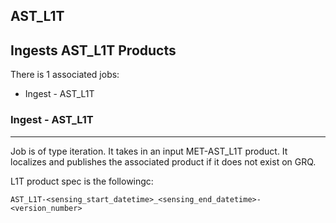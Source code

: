 ## AST_L1T
Ingests AST_L1T Products
----
There is 1 associated jobs:
- Ingest - AST_L1T

### Ingest - AST_L1T
-----
Job is of type iteration. It takes in an input MET-AST_L1T product. It localizes and publishes the associated product if it does not exist on GRQ.

L1T product spec is the followingc:

    AST_L1T-<sensing_start_datetime>_<sensing_end_datetime>-<version_number>

